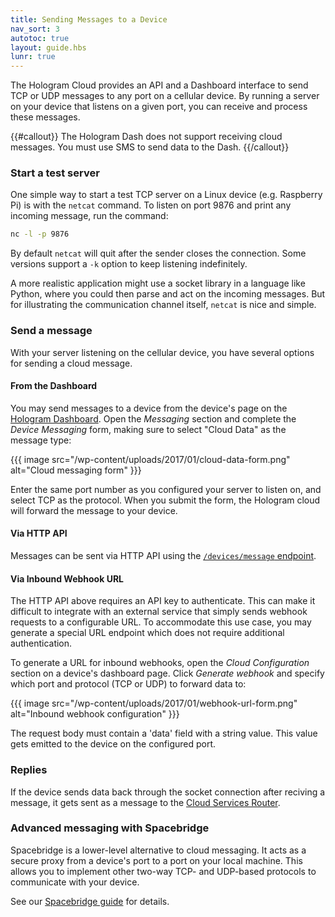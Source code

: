 ```yaml
---
title: Sending Messages to a Device
nav_sort: 3
autotoc: true
layout: guide.hbs
lunr: true
---
```


The Hologram Cloud provides an API and a Dashboard interface to send TCP or UDP 
messages to any port on a cellular device. By running a server on your
device that listens on a given port, you can receive and process
these messages.

{{#callout}}
The Hologram Dash does not support receiving cloud messages. You must use SMS
to send data to the Dash.
{{/callout}}

### Start a test server

One simple way to start a test TCP server on a Linux device (e.g. Raspberry Pi) is
with the `netcat` command. To listen on port 9876 and print any incoming message,
run the command:

```bash
nc -l -p 9876
```

By default `netcat` will quit after the sender closes the connection. Some
versions support a `-k` option to keep listening indefinitely.

A more realistic application might use a socket library in a
language like Python, where you could then parse and act on the
incoming messages. But for illustrating the communication channel itself, `netcat`
is nice and simple.

### Send a message

With your server listening on the cellular device, you have several options for
sending a cloud message.

#### From the Dashboard

You may send messages to a device from the device's page on the [Hologram
Dashboard](https://dashboard.hologram.io/). Open the *Messaging* section and
complete the *Device Messaging* form, making sure to select "Cloud Data" as the
message type:

{{{ image src="/wp-content/uploads/2017/01/cloud-data-form.png" 
    alt="Cloud messaging form" }}}

Enter the same port number as you configured your server to listen on, and
select TCP as the protocol. When you submit the form, the Hologram cloud will
forward the message to your device.

#### Via HTTP API

Messages can be sent via HTTP API using the [`/devices/message`
endpoint](/docs/reference/cloud/http/#/reference/hologram-cloud/cloud-to-device-messaging/send-message-to-a-device/).

#### Via Inbound Webhook URL

The HTTP API above requires an API key to authenticate. This can make it
difficult to integrate with an external service that simply sends webhook
requests to a configurable URL. To accommodate this use case, you may generate a
special URL endpoint which does not require additional authentication.

To generate a URL for inbound webhooks, open the *Cloud Configuration* section 
on a device's dashboard page. Click *Generate webhook* and specify which port
and protocol (TCP or UDP) to forward data to:

{{{ image src="/wp-content/uploads/2017/01/webhook-url-form.png" 
    alt="Inbound webhook configuration" }}}

The request body must contain a 'data' field with a string value. This value gets 
emitted to the device on the configured port.

### Replies

If the device sends data back through the socket connection after reciving a
message, it gets sent as a message to the [Cloud Services
Router](/docs/guide/cloud/csr/).

### Advanced messaging with Spacebridge

Spacebridge is a lower-level alternative to cloud messaging. It acts as a secure
proxy from a device's port to a port on your local machine. This allows you to
implement other two-way TCP- and UDP-based protocols to communicate with your device.

See our [Spacebridge guide](/docs/guide/cloud/spacebridge-tunnel/) for details.

